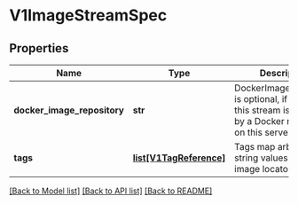 # V1ImageStreamSpec

## Properties
Name | Type | Description | Notes
------------ | ------------- | ------------- | -------------
**docker_image_repository** | **str** | DockerImageRepository is optional, if specified this stream is backed by a Docker repository on this server | [optional] 
**tags** | [**list[V1TagReference]**](V1TagReference.md) | Tags map arbitrary string values to specific image locators | [optional] 

[[Back to Model list]](../README.md#documentation-for-models) [[Back to API list]](../README.md#documentation-for-api-endpoints) [[Back to README]](../README.md)


